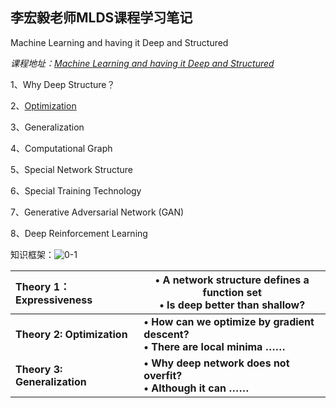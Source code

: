 ## 李宏毅老师MLDS课程学习笔记

Machine Learning and having it Deep and Structured

*课程地址：[Machine Learning and having it Deep and Structured](http://speech.ee.ntu.edu.tw/~tlkagk/courses_MLDS18.html)*

1、Why Deep Structure？

2、[Optimization](https://github.com/haoyuheng/MLDS_notebook/blob/master/Optimization.md)

3、Generalization

4、Computational Graph

5、Special Network Structure

6、Special Training Technology

7、Generative Adversarial Network (GAN)

8、Deep Reinforcement Learning

知识框架：![0-1](/home/pczx/图片/0-1.png)

| Theory 1：Expressiveness     | • A network structure defines a function set<br/>• Is deep better than shallow? |
| :--------------------------- | ------------------------------------------------------------ |
| **Theory 2: Optimization**   | **• How can we optimize by gradient descent?<br/>• There are local minima ……** |
| **Theory 3: Generalization** | **• Why deep network does not overfit?<br/>• Although it can ……** |











